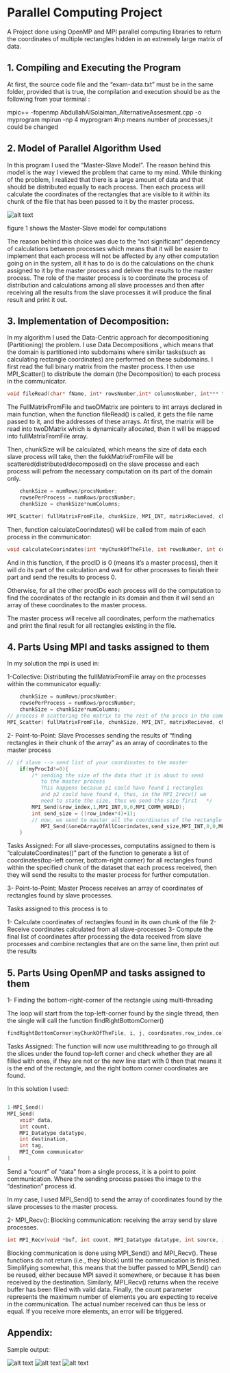 # Parallel Computing Project
A Project done using OpenMP and MPI parallel computing libraries to return the coordinates of multiple rectangles hidden in an extremely large matrix of data.
## 1. Compiling and Executing the Program

At first, the source code file and the “exam-data.txt” must be in the same folder, provided that is true, the compilation and execution should be as the following from your terminal :





mpic++ -fopenmp AbdullahAlSolaiman_AlternativeAssesment.cpp -o myprogram
mpirun -np 4 myprogram    #np means number of processes,it could be changed 





## 2. Model of Parallel Algorithm Used

In this program I used the “Master-Slave Model”. The reason behind this model is the way I viewed the problem that came to my mind. While thinking of the problem, I realized that there is a large amount of data and that should be distributed equally to each process. Then each process will calculate the coordinates of the rectangles that are visible to it within its chunk of the file that has been passed to it by the master process. 

![alt text](https://github.com/AbdullahAlSolaiman/ParallelComputingProject1/blob/main/process-distribution.png "Figure 1")

figure 1 shows the Master-Slave model for computations

The reason behind this choice was due to the “not significant” dependency of calculations between processes which means that it will be easier to implement that each process will not be affected by any other computation going on in the system, all it has to do is do the calculations on the chunk assigned to it by the master process and deliver the results to the master process. The role of the master process is to coordinate the process of distribution and calculations among all slave processes and then after receiving all the results from the slave processes it will produce the final result and print it out.

## 3. Implementation of Decomposition:
In my algorithm I used the Data-Centric approach for decompositioning (Partitioning) the problem. I use Data Decompositions , which means that the domain is partitioned into subdomains where similar tasks(such as calculating rectangle coordinates) are performed on these subdomains. I first read the full binary matrix from the master process. I then use MPI_Scatter() to distribute the domain (the Decomposition) to each process in the communicator.
```c++
void fileRead(char* fName, int* rowsNumber,int* columnsNumber, int*** twoDMatrix , int** fullMatrixFromFile)
```

The FullMatrixFromFile and twoDMatrix are pointers to int arrays declared in main function, when the function fileRead() is called, it gets the file name passed to it, and the addresses of these arrays. 
At first, the matrix will be read into twoDMatrix which is dynamically allocated, then it will be mapped into fullMatrixFromFile array.

Then, chunkSize will be calculated, which means the size of data each slave process will take, then the fukkMatrixFromFile will be scattered(distributed/decomposed) on the slave processe and each process will pefrom the necessary computation on its part of the domain only.
```c++
    chunkSize = numRows/procsNumber;
    rowsePerProcess = numRows/procsNumber;
    chunkSize = chunkSize*numColumns;
```
```c++
MPI_Scatter( fullMatrixFromFile, chunkSize, MPI_INT, matrixRecieved, chunkSize, MPI_INT, 0, MPI_COMM_WORLD);
```

Then, function  calculateCoorindates() will be called from main of each process in the communicator:
```c++ 
void calculateCoorindates(int *myChunkOfTheFile, int rowsNumber, int columnsNumber, int myProcId, int procsNumber) 
```


And in this function, if the procID is 0 (means it’s a master process), then it will do its part of the calculation and wait for other processes to finish their part and send the results to process 0. 

Otherwise, for all the other procIDs each process will do the computation to find the coordinates of the rectangle in its domain and then it will send an array of these coordinates to the master process.


The master process will receive all coordinates, perform the mathematics and print the final result for all rectangles existing in the file.

## 4. Parts Using MPI and tasks assigned to them
In my solution the mpi is used in:

1-Collective: Distributing the fullMatrixFromFile array on the processes within the communicator equally:

```c++
    chunkSize = numRows/procsNumber;
    rowsePerProcess = numRows/procsNumber;
    chunkSize = chunkSize*numColumns;
// process 0 scattering the matrix to the rest of the procs in the communicator
MPI_Scatter( fullMatrixFromFile, chunkSize, MPI_INT, matrixRecieved, chunkSize, MPI_INT, 0, MPI_COMM_WORLD);
```







2- Point-to-Point: Slave Processes sending the results of “finding rectangles in their chunk of the array” as an array of coordinates to the master process
```c++    
// if slave --> send list of your coordinates to the master
    if(myProcId!=0){
        /* sending the size of the data that it is about to send
           to the master process
           This happens becasue p1 could have found 1 rectangles
           and p2 could have found 4, thus, in the MPI_Irecv() we 
           need to state the size, thus we send the size first   */
        MPI_Send(&row_index,1,MPI_INT,0,0,MPI_COMM_WORLD);    
        int send_size = ((row_index*4)+1);
        // now, we send to master all the coordinates of the rectangle found by   the current process 
           MPI_Send(&oneDArrayOfAllCoorindates,send_size,MPI_INT,0,0,MPI_COMM_WORLD);
    }

```
Tasks Assigned: For all slave-processes, computatins assigned to them is “calculateCoordinates()” part of the function to generate a list of coordinates(top-left corner, bottom-right corner) for all rectangles found within the specified chunk of the dataset that each process received, then they will send the results to the master process for further computation.









3- Point-to-Point: Master Process receives an array of coordinates of rectangles found by slave processes.



Tasks assigned to this process is to

1- Calculate coordinates of rectangles found in its own chunk of the file
2- Receive coordinates calculated from all slave-processes
3- Compute the final list of coordinates after processing the data received from slave processes and combine rectangles that are on the same line, then print out the results





## 5. Parts Using OpenMP and tasks assigned to them

1- Finding the bottom-right-corner of the rectangle using multi-threading 



The loop will start from the top-left-corner found by the single thread, then the single will call the function findRightBottomCorner()

```c++
findRightBottomCorner(myChunkOfTheFile, i, j, coordinates,row_index,col_index,rowsNumber,columnsNumber,myProcId);
```

Tasks Assigned: 
The function will now use multithreading to go through all the slices under the found top-left corner and check whether they are all filled with ones, if they are not or the new line start with 0 then that means it is the end of the rectangle, and the right bottom corner coordinates are found.



In this solution I used:
```c++

1-MPI_Send()
MPI_Send(
    void* data,
    int count,
    MPI_Datatype datatype,
    int destination,
    int tag,
    MPI_Comm communicator
)
```

Send a “count” of “data” from a single process, it is a point to point communication. Where the sending process passes the image to the “destination” process id.

In my case, I used MPI_Send() to send the array of coordinates found by the slave processes to the master process.

2- MPI_Recv(): Blocking communication: receiving the array send by slave processes.

```c++
int MPI_Recv(void *buf, int count, MPI_Datatype datatype, int source, int tag, MPI_Comm comm, MPI_Status *status);
```


Blocking communication is done using MPI_Send() and MPI_Recv(). These functions do not return (i.e., they block) until the communication is finished. Simplifying somewhat, this means that the buffer passed to MPI_Send() can be reused, either because MPI saved it somewhere, or because it has been received by the destination. Similarly, MPI_Recv() returns when the receive buffer has been filled with valid data.
Finally, the count parameter represents the maximum number of elements you are expecting to receive in the communication. The actual number received can thus be less or equal. If you receive more elements, an error will be triggered.


## Appendix: 

Sample output:

![alt text](https://github.com/AbdullahAlSolaiman/ParallelComputingProject1/blob/main/sampleoutput1.png "Sample 1")
![alt text](https://github.com/AbdullahAlSolaiman/ParallelComputingProject1/blob/main/sampleoutput2.png "Sample 2")
![alt text](https://github.com/AbdullahAlSolaiman/ParallelComputingProject1/blob/main/sampleoutput3.png "Sample 3")
